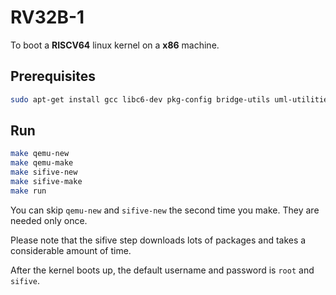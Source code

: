 # RV32B-1

To boot a **RISCV64** linux kernel on a **x86** machine.

## Prerequisites

``` bash
sudo apt-get install gcc libc6-dev pkg-config bridge-utils uml-utilities zlib1g-dev libglib2.0-dev autoconf automake libtool libsdl1.2-dev unzip autoconf automake autotools-dev curl libmpc-dev libmpfr-dev libgmp-dev gawk build-essential bison flex texinfo gperf libtool patchutils bc
```

## Run

``` bash
make qemu-new
make qemu-make
make sifive-new
make sifive-make
make run
```

You can skip `qemu-new` and `sifive-new` the second time you make. They are needed only once.

Please note that the sifive step downloads lots of packages and takes a considerable amount of time.

After the kernel boots up, the default username and password is `root` and `sifive`.
